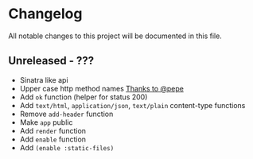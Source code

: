 # Changelog
All notable changes to this project will be documented in this file.

## Unreleased - ???
- Sinatra like api
- Upper case http method names [Thanks to @pepe](https://github.com/swlkr/osprey/pull/1)
- Add `ok` function (helper for status 200)
- Add `text/html`, `application/json`, `text/plain` content-type functions
- Remove `add-header` function
- Make `app` public
- Add `render` function
- Add `enable` function
- Add `(enable :static-files)`
